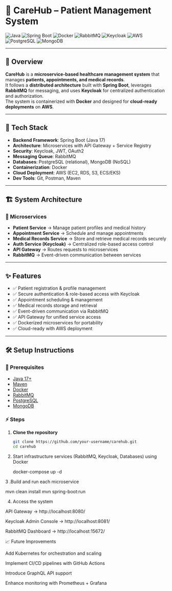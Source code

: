 # 🏥 CareHub – Patient Management System

![Java](https://img.shields.io/badge/Java-17-blue?logo=java)
![Spring Boot](https://img.shields.io/badge/Spring%20Boot-3.0-brightgreen?logo=springboot)
![Docker](https://img.shields.io/badge/Docker-Containerization-blue?logo=docker)
![RabbitMQ](https://img.shields.io/badge/RabbitMQ-Messaging-orange?logo=rabbitmq)
![Keycloak](https://img.shields.io/badge/Keycloak-Security-important?logo=keycloak)
![AWS](https://img.shields.io/badge/AWS-Cloud-yellow?logo=amazonaws)
![PostgreSQL](https://img.shields.io/badge/PostgreSQL-Database-blue?logo=postgresql)
![MongoDB](https://img.shields.io/badge/MongoDB-NoSQL-green?logo=mongodb)

---

## 📌 Overview
**CareHub** is a **microservice-based healthcare management system** that manages **patients, appointments, and medical records**.  
It follows a **distributed architecture** built with **Spring Boot**, leverages **RabbitMQ** for messaging, and uses **Keycloak** for centralized authentication and authorization.  
The system is containerized with **Docker** and designed for **cloud-ready deployments** on **AWS**.

---

## 🚀 Tech Stack
- **Backend Framework**: Spring Boot (Java 17)  
- **Architecture**: Microservices with API Gateway + Service Registry  
- **Security**: Keycloak, JWT, OAuth2  
- **Messaging Queue**: RabbitMQ  
- **Databases**: PostgreSQL (relational), MongoDB (NoSQL)  
- **Containerization**: Docker  
- **Cloud Deployment**: AWS (EC2, RDS, S3, ECS/EKS)  
- **Dev Tools**: Git, Postman, Maven  

---

## 🏗️ System Architecture


### 🔹 Microservices
- **Patient Service** → Manage patient profiles and medical history  
- **Appointment Service** → Schedule and manage appointments  
- **Medical Records Service** → Store and retrieve medical records securely  
- **Auth Service (Keycloak)** → Centralized role-based access control  
- **API Gateway** → Routes requests to microservices  
- **RabbitMQ** → Event-driven communication between services  

---

## ✨ Features
- ✅ Patient registration & profile management  
- ✅ Secure authentication & role-based access with Keycloak  
- ✅ Appointment scheduling & management  
- ✅ Medical records storage and retrieval  
- ✅ Event-driven communication via RabbitMQ  
- ✅ API Gateway for unified service access  
- ✅ Dockerized microservices for portability  
- ✅ Cloud-ready with AWS deployment  

---

## 🛠️ Setup Instructions

### 🔧 Prerequisites
- [Java 17+](https://adoptopenjdk.net/)  
- [Maven](https://maven.apache.org/)  
- [Docker](https://www.docker.com/)  
- [RabbitMQ](https://www.rabbitmq.com/)  
- [PostgreSQL](https://www.postgresql.org/)  
- [MongoDB](https://www.mongodb.com/)  

### ⚡ Steps
1. **Clone the repository**
   ```bash
   git clone https://github.com/your-username/carehub.git
   cd carehub

2. Start infrastructure services (RabbitMQ, Keycloak, Databases) using Docker

   docker-compose up -d


3 .Build and run each microservice

   mvn clean install
   mvn spring-boot:run


4. Access the system

  API Gateway → http://localhost:8080/

  Keycloak Admin Console → http://localhost:8081/

  RabbitMQ Dashboard → http://localhost:15672/

📈 Future Improvements

Add Kubernetes for orchestration and scaling

Implement CI/CD pipelines with GitHub Actions

Introduce GraphQL API support

Enhance monitoring with Prometheus + Grafana
